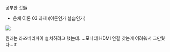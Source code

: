 공부한 것들
- 운체 이론 03 과제 (이론인가 실습인가)

<img src="https://img1.daumcdn.net/thumb/R1280x0/?scode=mtistory2&fname=https%3A%2F%2Fk.kakaocdn.net%2Fdn%2FdxVTfj%2FbtqD3duKN0g%2F7HOT71m47tpwEaNX0mWqx1%2Fimg.png"/>

원래는 라즈베리파이 설치하려고 했는데.....모니터 HDMI 연결 찾는게 어려워서 그만뒀다...ㅎ
